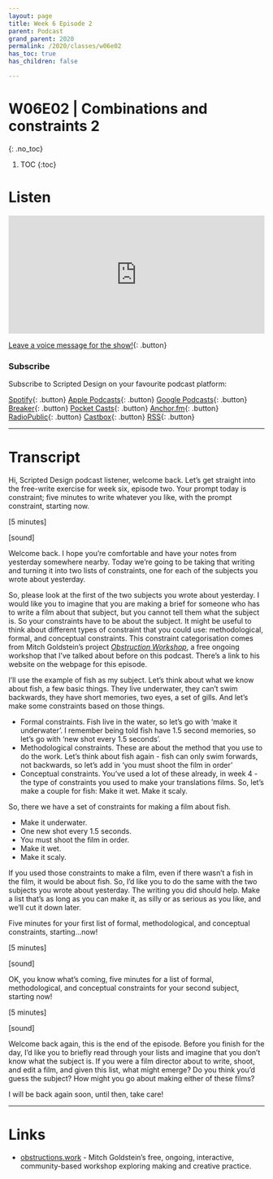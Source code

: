 ```yaml
---
layout: page
title: Week 6 Episode 2
parent: Podcast
grand_parent: 2020
permalink: /2020/classes/w06e02
has_toc: true
has_children: false

---
```


# W06E02 | Combinations and constraints 2
{: .no_toc}

1. TOC
{:toc}



# Listen

<iframe src="https://open.spotify.com/embed-podcast/episode/2rVRtNdEVm15iNX7LQBkOe" width="100%" height="232" frameborder="0" allowtransparency="true" allow="encrypted-media"></iframe>
<br>

[Leave a voice message for the show!](https://anchor.fm/scripteddesign/message){: .button}

### Subscribe

Subscribe to Scripted Design on your favourite podcast platform:

[Spotify](https://open.spotify.com/show/3sYD3KyPJXnIHUY2m2uFcy){: .button} [Apple Podcasts](https://podcasts.apple.com/nl/podcast/scripted-design/id1533696064?l=en){: .button} [Google Podcasts](https://www.google.com/podcasts?feed=aHR0cHM6Ly9hbmNob3IuZm0vcy8zN2QzMjZjNC9wb2RjYXN0L3Jzcw==){: .button} [Breaker](https://breaker.audio/scripted-design){: .button} [Pocket Casts](https://pca.st/h40ivs5f){: .button} [Anchor.fm](https://anchor.fm/scripteddesign){: .button} [RadioPublic](https://radiopublic.com/scripted-design-WaxpdP){: .button} [Castbox](https://castbox.fm/channel/Scripted-Design-id3371338){: .button} [RSS](https://anchor.fm/s/37d326c4/podcast/rss){: .button}

---

# Transcript



Hi, Scripted Design podcast listener, welcome back. Let’s get straight into the free-write exercise for week six, episode two. Your prompt today is constraint; five minutes to write whatever you like, with the prompt constraint, starting now.

[5 minutes]

[sound]

Welcome back. I hope you’re comfortable and have your notes from yesterday somewhere nearby. Today we’re going to be taking that writing and turning it into two lists of constraints, one for each of the subjects you wrote about yesterday.

So, please look at the first of the two subjects you wrote about yesterday. I would like you to imagine that you are making a brief for someone who has to write a film about that subject, but you cannot tell them what the subject is. So your constraints have to be about the subject. It might be useful to think about different types of constraint that you could use: methodological, formal, and conceptual constraints. This constraint categorisation comes from Mitch Goldstein’s project _[Obstruction Workshop](https://obstructions.work)_, a free ongoing workshop that I’ve talked about before on this podcast. There’s a link to his website on the webpage for this episode.

I’ll use the example of fish as my subject. Let’s think about what we know about fish, a few basic things. They live underwater, they can’t swim backwards, they have short memories, two eyes, a set of gills. And let’s make some constraints based on those things.



*   Formal constraints. Fish live in the water, so let’s go with ‘make it underwater’. I remember being told fish have 1.5 second memories, so let’s go with ‘new shot every 1.5 seconds’.
*   Methodological constraints. These are about the method that you use to do the work. Let’s think about fish again - fish can only swim forwards, not backwards, so let’s add in ‘you must shoot the film in order’
*   Conceptual constraints. You’ve used a lot of these already, in week 4 - the type of constraints you used to make your translations films. So, let’s make a couple for fish: Make it wet. Make it scaly.

So, there we have a set of constraints for making a film about fish.



*   Make it underwater.
*   One new shot every 1.5 seconds.
*   You must shoot the film in order.
*   Make it wet.
*   Make it scaly.

If you used those constraints to make a film, even if there wasn’t a fish in the film, it would be about fish. So, I’d like you to do the same with the two subjects you wrote about yesterday. The writing you did should help. Make a list that’s as long as you can make it, as silly or as serious as you like, and we’ll cut it down later.

Five minutes for your first list of formal, methodological, and conceptual constraints, starting...now!

[5 minutes]

[sound]

OK, you know what’s coming, five minutes for a list of formal, methodological, and conceptual constraints for your second subject, starting now!

[5 minutes]

[sound]

Welcome back again, this is the end of the episode. Before you finish for the day, I’d like you to briefly read through your lists and imagine that you don’t know what the subject is. If you were a film director about to write, shoot, and edit a film, and given this list, what might emerge? Do you think you’d guess the subject? How might you go about making either of these films?

I will be back again soon, until then, take care!


---


# Links


*   [obstructions.work](https://obstructions.work) - Mitch Goldstein’s free, ongoing, interactive, community-based workshop exploring making and creative practice.
